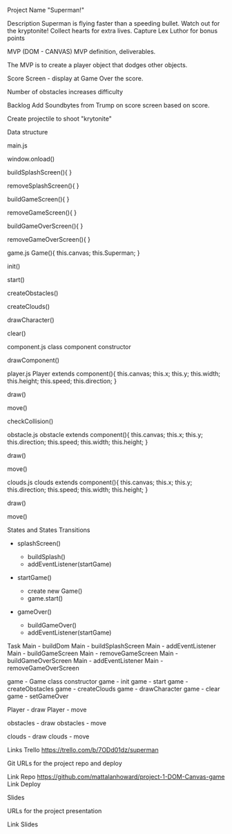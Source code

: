Project Name
"Superman!"

Description
Superman is flying faster than a speeding bullet.  Watch out for the kryptonite!  Collect hearts for extra lives.  Capture Lex Luthor for bonus points


MVP (DOM - CANVAS)
MVP definition, deliverables.


The MVP is to create a player object that dodges other objects.  

Score Screen - display at Game Over the score.

Number of obstacles increases difficulty

Backlog
Add Soundbytes from Trump on score screen based on score. 

Create projectile to shoot "krytonite"





Data structure

main.js

window.onload()

buildSplashScreen(){
}

removeSplashScreen(){
}

buildGameScreen(){
}

removeGameScreen(){
}

buildGameOverScreen(){
}

removeGameOverScreen(){
}


game.js
Game(){
  this.canvas;
  this.Superman;
}

init()

start()

createObstacles()

createClouds()

drawCharacter()

clear()


<!-- projectile.js

move()

draw()

checkCollision() -->

component.js
class component
    constructor

drawComponent()


player.js
Player extends component(){
  this.canvas;
  this.x;
  this.y;
  this.width;
  this.height;
  this.speed; 
  this.direction;
}

draw()

move()

checkCollision()

<!-- shoot() -->



obstacle.js
obstacle extends component(){
  this.canvas;
  this.x;
  this.y;
  this.direction;
  this.speed;
  this.width;
  this.height;
}

draw()

move()


clouds.js
clouds extends component(){
  this.canvas;
  this.x;
  this.y;
  this.direction;
  this.speed;
  this.width;
  this.height;
}

draw()

move()


<!-- realNews(){
  this.canvas;
  this.x;
  this.y;
  this.direction;
  this.speed;
  this.width;
  this.height;
} -->


<!-- bounceBack() -->





States and States Transitions
- splashScreen()
  - buildSplash()
  - addEventListener(startGame)
  
  
- startGame()
  - create new Game()
  - game.start()
  
  
- gameOver()
  - buildGameOver()
  - addEventListener(startGame) 


Task
Main - buildDom
Main - buildSplashScreen
Main - addEventListener
Main - buildGameScreen
Main - removeGameScreen
Main - buildGameOverScreen
Main - addEventListener
Main - removeGameOverScreen

game - Game class constructor
game - init
game - start
game - createObstacles
game - createClouds
game - drawCharacter
game - clear
game - setGameOver

<!-- projectile - move
projectile - draw
projectile - check collition -->

Player - draw
Player - move

obstacles - draw
obstacles - move

clouds - draw
clouds - move

Links
Trello
https://trello.com/b/7ODd01dz/superman

Git
URLs for the project repo and deploy


Link Repo 
https://github.com/mattalanhoward/project-1-DOM-Canvas-game
Link Deploy

Slides

URLs for the project presentation

Link Slides
